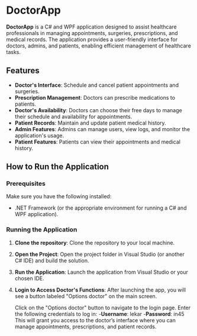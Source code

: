 # DoctorApp

**DoctorApp** is a C# and WPF application designed to assist healthcare professionals in managing appointments, surgeries, prescriptions, and medical records. The application provides a user-friendly interface for doctors, admins, and patients, enabling efficient management of healthcare tasks.

## Features
- **Doctor's Interface**: Schedule and cancel patient appointments and surgeries.
- **Prescription Management**: Doctors can prescribe medications to patients.
- **Doctor's Availability**: Doctors can choose their free days to manage their schedule and availability for appointments.
- **Patient Records**: Maintain and update patient medical history.
- **Admin Features**: Admins can manage users, view logs, and monitor the application's usage.
- **Patient Features**: Patients can view their appointments and medical history.

## How to Run the Application

### Prerequisites
Make sure you have the following installed:
- .NET Framework (or the appropriate environment for running a C# and WPF application).

### Running the Application

1. **Clone the repository**:
   Clone the repository to your local machine.
   
2. **Open the Project**:
    Open the project folder in Visual Studio (or another C# IDE) and build the solution.

3. **Run the Application**:
    Launch the application from Visual Studio or your chosen IDE.

4. **Login to Access Doctor's Functions**:
    After launching the app, you will see a button labeled "Options doctor" on the main screen.

    Click on the "Options doctor" button to navigate to the login page.
    Enter the following credentials to log in:
    -**Username**: lekar
    -**Password**: in45
This will grant you access to the doctor’s interface where you can manage appointments, prescriptions, and patient records.

